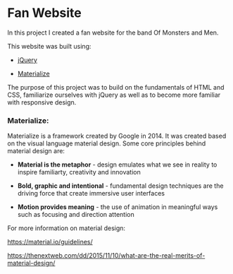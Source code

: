 # Fan Website 

In this project I created a fan website for the band Of Monsters and Men. 

This website was built using:

* [jQuery](https://jquery.com/)

* [Materialize](http://materializecss.com/)

The purpose of this project was to build on the fundamentals of HTML and CSS, familiarize ourselves with jQuery as well as to become more familiar with responsive design.

### Materialize:

Materialize is a framework created by Google in 2014. It was created based on the visual language material design. Some core
principles behind material design are:

+ **Material is the metaphor** - design emulates what we see in reality to inspire familiarty, creativity and innovation 

+ **Bold, graphic and intentional** - fundamental design techniques are the driving force that create immersive user interfaces

+ **Motion provides meaning** - the use of animation in meaningful ways such as focusing and direction attention

For more information on material design:

https://material.io/guidelines/

https://thenextweb.com/dd/2015/11/10/what-are-the-real-merits-of-material-design/


